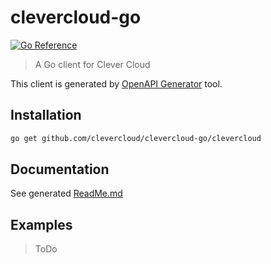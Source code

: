 # clevercloud-go

[![Go Reference](https://pkg.go.dev/badge/github.com/clevercloud/clevercloud-go/clevercloud.svg)](https://pkg.go.dev/github.com/clevercloud/clevercloud-go/clevercloud)

> A Go client for Clever Cloud

This client is generated by [OpenAPI Generator](https://github.com/OpenAPITools/openapi-generator) tool.

## Installation

```bash
go get github.com/clevercloud/clevercloud-go/clevercloud
```

## Documentation

See generated [ReadMe.md](./clevercloud/ReadMe.md)

## Examples

> ToDo